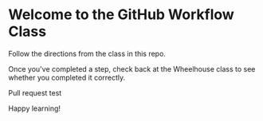 # Welcome to the GitHub Workflow Class

Follow the directions from the class in this repo.

Once you've completed a step, check back at the Wheelhouse class to see whether you completed it correctly.

Pull request test

Happy learning!
